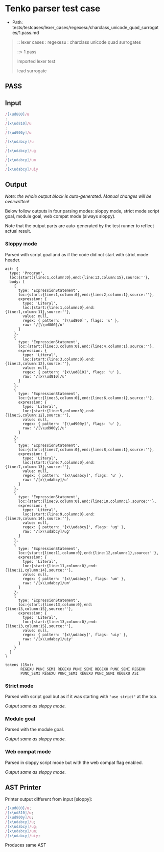 # Tenko parser test case

- Path: tests/testcases/lexer_cases/regexesu/charclass_unicode_quad_surrogates/1.pass.md

> :: lexer cases : regexesu : charclass unicode quad surrogates
>
> ::> 1.pass
>
> Imported lexer test
>
> lead surrogate

## PASS

## Input

`````js
/[\ud800]/u
;
/[x\ud810]/u
;
/[\ud900y]/u
;
/[x\udabcy]/u
;
/[x\udabcy]/ug
;
/[x\udabcy]/um
;
/[x\udabcy]/uiy
`````

## Output

_Note: the whole output block is auto-generated. Manual changes will be overwritten!_

Below follow outputs in four parsing modes: sloppy mode, strict mode script goal, module goal, web compat mode (always sloppy).

Note that the output parts are auto-generated by the test runner to reflect actual result.

### Sloppy mode

Parsed with script goal and as if the code did not start with strict mode header.

`````
ast: {
  type: 'Program',
  loc:{start:{line:1,column:0},end:{line:13,column:15},source:''},
  body: [
    {
      type: 'ExpressionStatement',
      loc:{start:{line:1,column:0},end:{line:2,column:1},source:''},
      expression: {
        type: 'Literal',
        loc:{start:{line:1,column:0},end:{line:1,column:11},source:''},
        value: null,
        regex: { pattern: '[\\ud800]', flags: 'u' },
        raw: '/[\\ud800]/u'
      }
    },
    {
      type: 'ExpressionStatement',
      loc:{start:{line:3,column:0},end:{line:4,column:1},source:''},
      expression: {
        type: 'Literal',
        loc:{start:{line:3,column:0},end:{line:3,column:12},source:''},
        value: null,
        regex: { pattern: '[x\\ud810]', flags: 'u' },
        raw: '/[x\\ud810]/u'
      }
    },
    {
      type: 'ExpressionStatement',
      loc:{start:{line:5,column:0},end:{line:6,column:1},source:''},
      expression: {
        type: 'Literal',
        loc:{start:{line:5,column:0},end:{line:5,column:12},source:''},
        value: null,
        regex: { pattern: '[\\ud900y]', flags: 'u' },
        raw: '/[\\ud900y]/u'
      }
    },
    {
      type: 'ExpressionStatement',
      loc:{start:{line:7,column:0},end:{line:8,column:1},source:''},
      expression: {
        type: 'Literal',
        loc:{start:{line:7,column:0},end:{line:7,column:13},source:''},
        value: null,
        regex: { pattern: '[x\\udabcy]', flags: 'u' },
        raw: '/[x\\udabcy]/u'
      }
    },
    {
      type: 'ExpressionStatement',
      loc:{start:{line:9,column:0},end:{line:10,column:1},source:''},
      expression: {
        type: 'Literal',
        loc:{start:{line:9,column:0},end:{line:9,column:14},source:''},
        value: null,
        regex: { pattern: '[x\\udabcy]', flags: 'ug' },
        raw: '/[x\\udabcy]/ug'
      }
    },
    {
      type: 'ExpressionStatement',
      loc:{start:{line:11,column:0},end:{line:12,column:1},source:''},
      expression: {
        type: 'Literal',
        loc:{start:{line:11,column:0},end:{line:11,column:14},source:''},
        value: null,
        regex: { pattern: '[x\\udabcy]', flags: 'um' },
        raw: '/[x\\udabcy]/um'
      }
    },
    {
      type: 'ExpressionStatement',
      loc:{start:{line:13,column:0},end:{line:13,column:15},source:''},
      expression: {
        type: 'Literal',
        loc:{start:{line:13,column:0},end:{line:13,column:15},source:''},
        value: null,
        regex: { pattern: '[x\\udabcy]', flags: 'uiy' },
        raw: '/[x\\udabcy]/uiy'
      }
    }
  ]
}

tokens (15x):
       REGEXU PUNC_SEMI REGEXU PUNC_SEMI REGEXU PUNC_SEMI REGEXU
       PUNC_SEMI REGEXU PUNC_SEMI REGEXU PUNC_SEMI REGEXU ASI
`````

### Strict mode

Parsed with script goal but as if it was starting with `"use strict"` at the top.

_Output same as sloppy mode._

### Module goal

Parsed with the module goal.

_Output same as sloppy mode._

### Web compat mode

Parsed in sloppy script mode but with the web compat flag enabled.

_Output same as sloppy mode._

## AST Printer

Printer output different from input [sloppy]:

````js
/[\ud800]/u;
/[x\ud810]/u;
/[\ud900y]/u;
/[x\udabcy]/u;
/[x\udabcy]/ug;
/[x\udabcy]/um;
/[x\udabcy]/uiy;
````

Produces same AST
